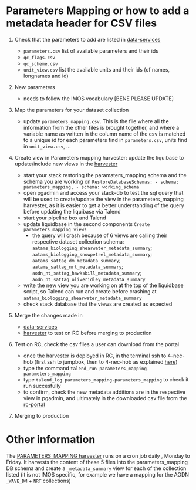 # Parameters Mapping or how to add a metadata header for CSV files

1. Check that the parameters to add are listed in [data-services](https://github.com/aodn/data-services/tree/master/PARAMETERS_MAPPING)
    * ```parameters.csv``` list of available parameters and their ids
    * ```qc_flags.csv```
    * ```qc_scheme.csv```
    * ```unit_view.csv``` list the available units and their ids (cf names, longnames and id)

1. New parameters
    * needs to follow the IMOS vocabulary [BENE PLEASE UPDATE]

1. Map the parameters for your dataset collection
    * update ```parameters_mapping.csv```. This is the file where all the information from the other files is brought together, and where a variable name as written in the column name of the csv is matched to a unique id for each parameters find in ```parameters.csv```, units find in ```unit_view.csv```, ...

1. Create view in Parameters mapping harvester: update the liquibase to update/include new views in the [harvester](https://github.com/aodn/harvesters/tree/master/workspace/PARAMETERS_MAPPING)
    * start your stack restoring the paramaters_mapping schema and the schema you are working on
    ```RestoreDatabaseSchemas: - schema: parameters_mapping, - schema: working_schema```
    * open pgadmin and access your stack-db to test the sql query that will be used to create/update the view in the parameters_mapping harvester, as it is easier to get a better understanding of the query before updating the liquibase via Talend
    * start  your pipeline box and Talend 
    * update liquidbase in the second components ```Create parameters_mapping views``` 
        * the query will crash because of 6 views are calling their respective dataset collection schema: 
    `aatams_biologging_shearwater_metadata_summary`; 
    `aatams_biologging_snowpetrel_metadata_summary`; 
    `aatams_sattag_dm_metadata_summary`; 
    `aatams_sattag_nrt_metadata_summary`; 
    `aodn_nt_sattag_hawksbill_metadata_summary`; 
    `aodn_nt_sattag_oliveridley_metadata_summary`
    * write the new view you are working on at the top of the liquidbase script, so Talend can run and create before crashing at `aatams_biologging_shearwater_metadata_summary` 
    * check stack database that the views are created as expected

1. Merge the changes made in
    * [data-services](https://github.com/aodn/data-services/tree/master/PARAMETERS_MAPPING) 
    * [harvester](https://github.com/aodn/harvesters/tree/master/workspace/PARAMETERS_MAPPING) to test on RC before merging to production

1. Test on RC, check the csv files a user can download from the portal
    * once the harvester is deployed in RC, in the terminal ssh to 4-nec-hob (first ssh to jumpbox, then to 4-nec-hob as explained [here](https://github.com/aodn/internal-discussions/wiki/AODN-Remote-Access#ssh))
    * type the command `talend_run parameters_mapping-parameters_mapping`
    * type `talend_log parameters_mapping-parameters_mapping` to check it run succesfully
    * to confirm, check the new metadata additions are in the respective view in pgadmin, and ultimately in the downloaded csv file from the [rc-portal](http://portal-rc.aodn.org.au/)
    
1. Merging to production

# Other information
The [PARAMETERS_MAPPING harvester](https://github.com/aodn/harvesters/tree/master/workspace/PARAMETERS_MAPPING) runs on a cron job daily , Monday to Friday.
It harvests the content of these 5 files into the parameters_mapping DB schema and create a `_metadata_summary` view for each of the collection listed (it is not IMOS specific, for example we have a mapping for the AODN `_WAVE_DM` + `NRT` collections)

